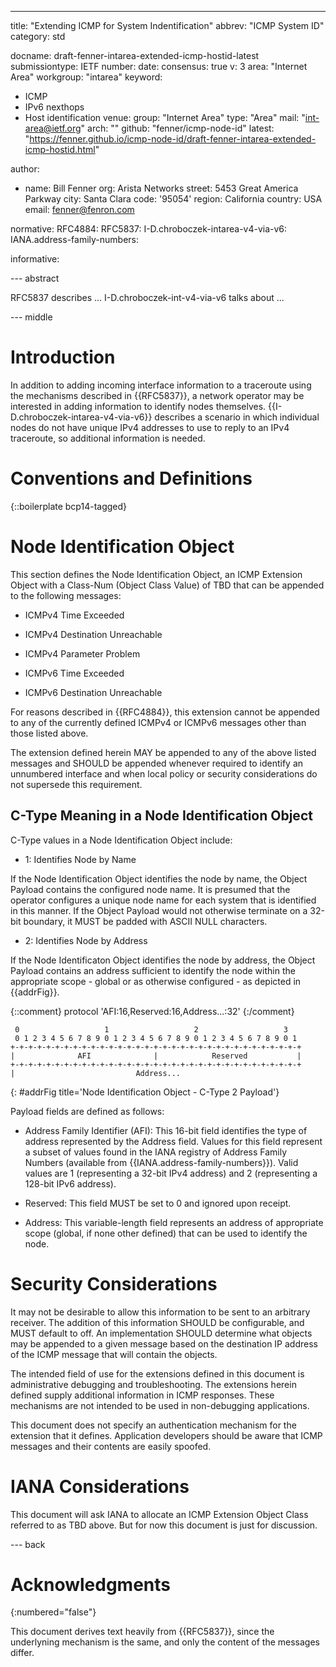 ---
title: "Extending ICMP for System Indentification"
abbrev: "ICMP System ID"
category: std

docname: draft-fenner-intarea-extended-icmp-hostid-latest
submissiontype: IETF
number:
date:
consensus: true
v: 3
area: "Internet Area"
workgroup: "intarea"
keyword:
 - ICMP
 - IPv6 nexthops
 - Host identification
venue:
  group: "Internet Area"
  type: "Area"
  mail: "int-area@ietf.org"
  arch: ""
  github: "fenner/icmp-node-id"
  latest: "https://fenner.github.io/icmp-node-id/draft-fenner-intarea-extended-icmp-hostid.html"

author:
- name: Bill Fenner
  org: Arista Networks
  street: 5453 Great America Parkway
  city: Santa Clara
  code: '95054'
  region: California
  country: USA
  email: fenner@fenron.com

normative:
  RFC4884:
  RFC5837:
  I-D.chroboczek-intarea-v4-via-v6:
  IANA.address-family-numbers:

informative:


--- abstract

RFC5837 describes ...
I-D.chroboczek-int-v4-via-v6 talks about ...

--- middle

# Introduction

In addition to adding incoming interface information to a traceroute
using the mechanisms described in {{RFC5837}}, a network operator
may be interested in adding information to identify nodes themselves.
{{I-D.chroboczek-intarea-v4-via-v6}} describes a scenario in which individual
nodes do not have unique IPv4 addresses to use to reply to an IPv4
traceroute, so additional information is needed.

# Conventions and Definitions

{::boilerplate bcp14-tagged}

# Node Identification Object

This section defines the Node Identification Object, an ICMP Extension
Object with a Class-Num (Object Class Value) of TBD that can be appended
to the following messages:

- ICMPv4 Time Exceeded

- ICMPv4 Destination Unreachable

- ICMPv4 Parameter Problem

- ICMPv6 Time Exceeded

- ICMPv6 Destination Unreachable

For reasons described in {{RFC4884}}, this extension cannot be appended
to any of the currently defined ICMPv4 or ICMPv6 messages other than
those listed above.

The extension defined herein MAY be appended to any of the above
listed messages and SHOULD be appended whenever required to identify
an unnumbered interface and when local policy or security
considerations do not supersede this requirement.

## C-Type Meaning in a Node Identification Object

C-Type values in a Node Identification Object include:

- 1: Identifies Node by Name

If the Node Identification Object identifies the node
by name, the Object Payload contains the configured node name.
It is presumed that the operator configures a unique node name
for each system that is identified in this manner.
If the Object Payload would not otherwise
terminate on a 32-bit boundary, it MUST be padded with ASCII NULL
characters.

- 2: Identifies Node by Address

If the Node Identificaton Object identifies the node by
address, the Object Payload contains an address sufficient
to identify the node within the appropriate scope - global
or as otherwise configured - as depicted in {{addrFig}}.

{::comment}
protocol 'AFI:16,Reserved:16,Address...:32'
{:/comment}
~~~~
 0                   1                   2                   3
 0 1 2 3 4 5 6 7 8 9 0 1 2 3 4 5 6 7 8 9 0 1 2 3 4 5 6 7 8 9 0 1
+-+-+-+-+-+-+-+-+-+-+-+-+-+-+-+-+-+-+-+-+-+-+-+-+-+-+-+-+-+-+-+-+
|              AFI              |            Reserved           |
+-+-+-+-+-+-+-+-+-+-+-+-+-+-+-+-+-+-+-+-+-+-+-+-+-+-+-+-+-+-+-+-+
|                           Address...
~~~~
{: #addrFig title='Node Identification Object - C-Type 2 Payload'}

Payload fields are defined as follows:

* Address Family Identifier (AFI): This 16-bit field identifies
  the type of address represented by the Address field.
  Values for this field represent a subset of values
  found in the IANA registry of Address Family Numbers (available
  from  {{IANA.address-family-numbers}}).  Valid values are 1 (representing a
  32-bit IPv4 address) and 2 (representing a 128-bit IPv6 address).

* Reserved: This field MUST be set to 0 and ignored upon
  receipt.

* Address: This variable-length field represents an address
  of appropriate scope (global, if none other defined) that
  can be used to identify the node.

# Security Considerations

It may not be desirable to allow this information to be sent to
an arbitrary receiver.  The addition of this information SHOULD
be configurable, and MUST default to off.  An implementation
SHOULD determine what objects may be appended to a given message
based on the destination IP address of the ICMP message that will
contain the objects.

The intended field of use for the extensions defined in this document
is administrative debugging and troubleshooting.  The extensions
herein defined supply additional information in ICMP responses.
These mechanisms are not intended to be used in non-debugging
applications.

This document does not specify an authentication mechanism for the
extension that it defines.  Application developers should be aware
that ICMP messages and their contents are easily spoofed.

# IANA Considerations

This document will ask IANA to allocate an ICMP Extension
Object Class referred to as TBD above.  But for now this
document is just for discussion.


--- back

# Acknowledgments
{:numbered="false"}

This document derives text heavily from {{RFC5837}}, since the
underlyning mechanism is the same, and only the content of the
messages differ.
